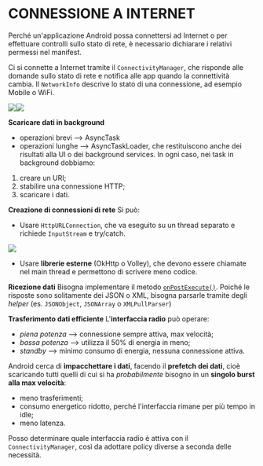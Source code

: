 # CONNESSIONE A INTERNET

Perché un'applicazione Android possa connettersi ad Internet o per effettuare controlli sullo stato di rete, è necessario dichiarare i relativi permessi nel manifest.

Ci si connette a Internet tramite il `ConnectivityManager`, che risponde alle domande sullo stato di rete e notifica alle app quando la connettività cambia.
Il `NetworkInfo` descrive lo stato di una connessione, ad esempio Mobile o WiFi.

![](Pasted%20image%2020240610150926.png)![](Pasted%20image%2020240610150937.png)

**Scaricare dati in background**
- operazioni brevi --> AsyncTask
- operazioni lunghe --> AsyncTaskLoader, che restituiscono anche dei risultati alla UI o dei background services.
In ogni caso, nei task in background dobbiamo:
1) creare un URI;
2) stabilire una connessione HTTP;
3) scaricare i dati.

**Creazione di connessioni di rete**
Si può:
- Usare `HttpURLConnection`, che va eseguito su un thread separato e richiede `InputStream` e try/catch.

![](Pasted%20image%2020240610151231.png)

- Usare **librerie esterne** (OkHttp o Volley), che devono essere chiamate nel main thread e permettono di scrivere meno codice.

**Ricezione dati**
Bisogna implementare il metodo [`onPostExecute()`](tecAsynch.md). Poiché le risposte sono solitamente dei JSON o XML, bisogna parsarle tramite degli *helper* (es. `JSONObject`, `JSONArray` o `XMLPullParser`)

**Trasferimento dati efficiente**
L'**interfaccia radio** può operare:
- *piena potenza* --> connessione sempre attiva, max velocità;
- *bassa potenza* --> utilizza il 50% di energia in meno;
- *standby* --> minimo consumo di energia, nessuna connessione attiva.

Android cerca di **impacchettare i dati**, facendo il **prefetch dei dati**, cioè scaricando tutti quelli di cui si ha *probabilmente* bisogno in un **singolo burst alla max velocità**:
- meno trasferimenti;
- consumo energetico ridotto, perché l'interfaccia rimane per più tempo in idle;
- meno latenza.

Posso determinare quale interfaccia radio è attiva con il `ConnectivityManager`, così da adottare policy diverse a seconda delle necessità.